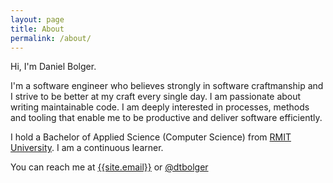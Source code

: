 ```yaml
---
layout: page
title: About
permalink: /about/
---
```


Hi, I'm Daniel Bolger.

I'm a software engineer who believes strongly in software craftmanship and I strive to be better at my craft every single day. I am passionate about writing maintainable code. I am deeply interested in processes, methods and tooling that enable me to be productive and deliver software efficiently.

I hold a Bachelor of Applied Science (Computer Science) from [RMIT University](http://www.rmit.edu.au). I am a continuous learner. 

You can reach me at [{{site.email}}](mailto:{{site.email}}) or [@dtbolger](https://twitter.com/dtbolger)

